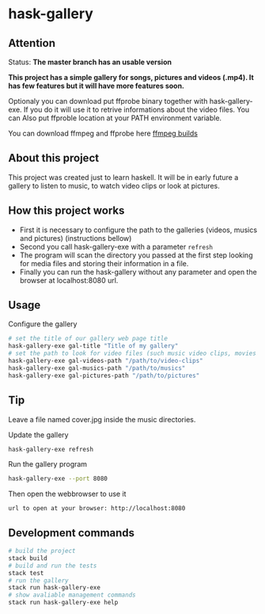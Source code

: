 # hask-gallery

## Attention

Status: **The master branch has an usable version**

**This project has a simple gallery for songs, pictures and videos (.mp4). It has few features but it will have more features soon.**

Optionaly you can download put ffprobe binary together with hask-gallery-exe.
If you do it will use it to retrive informations about the video files.
You can Also put ffproble location at your PATH environment variable.

You can download ffmpeg and ffprobe here [ffmpeg builds](https://www.ffmpeg.org/download.html)

## About this project

This project was created just to learn haskell. It will be in early future a gallery to listen to music, to watch video clips or look at pictures.

## How this project works

* First it is necessary to configure the path to the galleries (videos, musics and pictures) (instructions bellow)
* Second you call hask-gallery-exe with a parameter `refresh`
* The program will scan the directory you passed at the first step looking for media files and storing their information in a file.
* Finally you can run the hask-gallery without any parameter and open the browser at localhost:8080 url.

## Usage

Configure the gallery
```bash
# set the title of our gallery web page title
hask-gallery-exe gal-title "Title of my gallery"
# set the path to look for video files (such music video clips, movies and etc)
hask-gallery-exe gal-videos-path "/path/to/video-clips"
hask-gallery-exe gal-musics-path "/path/to/musics"
hask-gallery-exe gal-pictures-path "/path/to/pictures"
```

## Tip
Leave a file named cover.jpg inside the music directories.


Update the gallery
```bash
hask-gallery-exe refresh
```

Run the gallery program
```bash
hask-gallery-exe --port 8080
```

Then open the webbrowser to use it
```text
url to open at your browser: http://localhost:8080
```


## Development commands

```bash
# build the project
stack build
# build and run the tests
stack test
# run the gallery
stack run hask-gallery-exe
# show avaliable management commands
stack run hask-gallery-exe help
```
